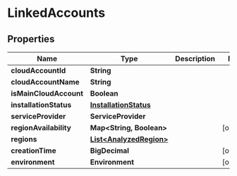 

# LinkedAccounts


## Properties

| Name | Type | Description | Notes |
|------------ | ------------- | ------------- | -------------|
|**cloudAccountId** | **String** |  |  |
|**cloudAccountName** | **String** |  |  |
|**isMainCloudAccount** | **Boolean** |  |  |
|**installationStatus** | [**InstallationStatus**](InstallationStatus.md) |  |  |
|**serviceProvider** | **ServiceProvider** |  |  |
|**regionAvailability** | **Map&lt;String, Boolean&gt;** |  |  [optional] |
|**regions** | [**List&lt;AnalyzedRegion&gt;**](AnalyzedRegion.md) |  |  |
|**creationTime** | **BigDecimal** |  |  [optional] |
|**environment** | **Environment** |  |  [optional] |



